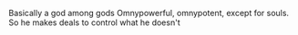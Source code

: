 Basically a god among gods
Omnypowerful, omnypotent, except for souls.
So he makes deals to control what he doesn't